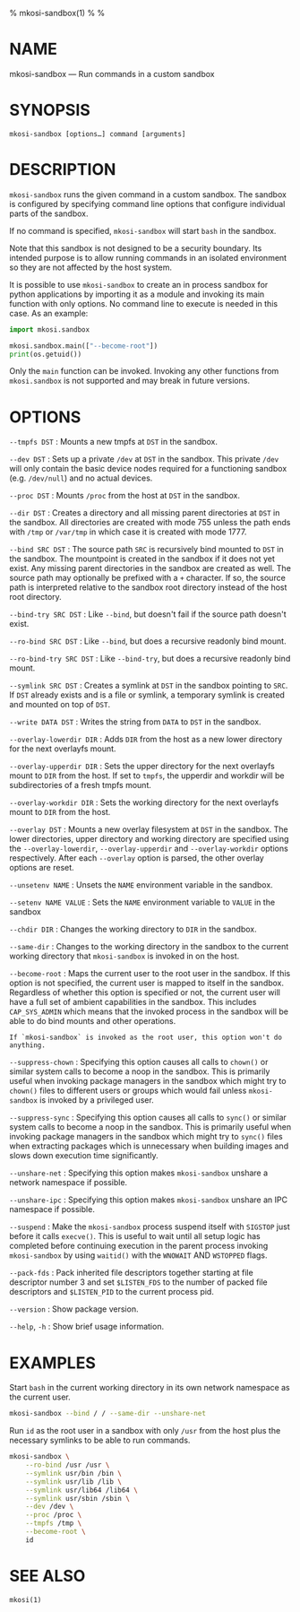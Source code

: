 % mkosi-sandbox(1)
%
%

# NAME

mkosi-sandbox — Run commands in a custom sandbox

# SYNOPSIS

`mkosi-sandbox [options…] command [arguments]`

# DESCRIPTION

`mkosi-sandbox` runs the given command in a custom sandbox. The sandbox is configured
by specifying command line options that configure individual parts of the sandbox.

If no command is specified, `mkosi-sandbox` will start `bash` in the sandbox.

Note that this sandbox is not designed to be a security boundary. Its intended purpose
is to allow running commands in an isolated environment so they are not affected by the
host system.

It is possible to use `mkosi-sandbox` to create an in process sandbox for python
applications by importing it as a module and invoking its main function with only
options. No command line to execute is needed in this case. As an example:

```python
import mkosi.sandbox

mkosi.sandbox.main(["--become-root"])
print(os.getuid())
```

Only the `main` function can be invoked. Invoking any other functions
from `mkosi.sandbox` is not supported and may break in future versions.

# OPTIONS

`--tmpfs DST`
:   Mounts a new tmpfs at `DST` in the sandbox.

`--dev DST`
:   Sets up a private `/dev` at `DST` in the sandbox. This private `/dev` will only
    contain the basic device nodes required for a functioning sandbox (e.g. `/dev/null`)
    and no actual devices.

`--proc DST`
:  Mounts `/proc` from the host at `DST` in the sandbox.

`--dir DST`
:   Creates a directory and all missing parent directories at `DST` in the sandbox.
    All directories are created with mode 755 unless the path ends with `/tmp` or
    `/var/tmp` in which case it is created with mode 1777.

`--bind SRC DST`
:   The source path `SRC` is recursively bind mounted to `DST` in the sandbox. The
    mountpoint is created in the sandbox if it does not yet exist. Any missing parent
    directories in the sandbox are created as well. The source path may optionally be
    prefixed with a `+` character. If so, the source path is interpreted relative to the
    sandbox root directory instead of the host root directory.

`--bind-try SRC DST`
:   Like `--bind`, but doesn't fail if the source path doesn't exist.

`--ro-bind SRC DST`
:   Like `--bind`, but does a recursive readonly bind mount.

`--ro-bind-try SRC DST`
:   Like `--bind-try`, but does a recursive readonly bind mount.

`--symlink SRC DST`
:   Creates a symlink at `DST` in the sandbox pointing to `SRC`. If `DST` already
    exists and is a file or symlink, a temporary symlink is created and mounted on
    top of `DST`.

`--write DATA DST`
:   Writes the string from `DATA` to `DST` in the sandbox.

`--overlay-lowerdir DIR`
:   Adds `DIR` from the host as a new lower directory for the next overlayfs mount.

`--overlay-upperdir DIR`
:   Sets the upper directory for the next overlayfs mount to `DIR` from the host. If
    set to `tmpfs`, the upperdir and workdir will be subdirectories of a fresh tmpfs
    mount.

`--overlay-workdir DIR`
:   Sets the working directory for the next overlayfs mount to `DIR` from the host.

`--overlay DST`
:   Mounts a new overlay filesystem at `DST` in the sandbox. The lower directories, upper
    directory and working directory are specified using the `--overlay-lowerdir`,
    `--overlay-upperdir` and `--overlay-workdir` options respectively. After each
    `--overlay` option is parsed, the other overlay options are reset.

`--unsetenv NAME`
:   Unsets the `NAME` environment variable in the sandbox.

`--setenv NAME VALUE`
:   Sets the `NAME` environment variable to `VALUE` in the sandbox

`--chdir DIR`
:   Changes the working directory to `DIR` in the sandbox.

`--same-dir`
:   Changes to the working directory in the sandbox to the current working directory that
    `mkosi-sandbox` is invoked in on the host.

`--become-root`
:   Maps the current user to the root user in the sandbox. If this option is not specified,
    the current user is mapped to itself in the sandbox. Regardless of whether this option
    is specified or not, the current user will have a full set of ambient capabilities in
    the sandbox. This includes `CAP_SYS_ADMIN` which means that the invoked process in the
    sandbox will be able to do bind mounts and other operations.

    If `mkosi-sandbox` is invoked as the root user, this option won't do anything.

`--suppress-chown`
:   Specifying this option causes all calls to `chown()` or similar system calls to become a
    noop in the sandbox. This is primarily useful when invoking package managers in the
    sandbox which might try to `chown()` files to different users or groups which would fail
    unless `mkosi-sandbox` is invoked by a privileged user.

`--suppress-sync`
:   Specifying this option causes all calls to `sync()` or similar system calls to become a
    noop in the sandbox. This is primarily useful when invoking package managers in the
    sandbox which might try to `sync()` files when extracting packages which is unnecessary when building
    images and slows down execution time significantly.

`--unshare-net`
:   Specifying this option makes `mkosi-sandbox` unshare a network namespace if possible.

`--unshare-ipc`
:   Specifying this option makes `mkosi-sandbox` unshare an IPC namespace if possible.

`--suspend`
:   Make the `mkosi-sandbox` process suspend itself with `SIGSTOP` just before it calls `execve()`.
    This is useful to wait until all setup logic has completed before continuing execution in the parent
    process invoking `mkosi-sandbox` by using `waitid()` with the `WNOWAIT` AND `WSTOPPED` flags.

`--pack-fds`
:   Pack inherited file descriptors together starting at file descriptor number 3 and set
    `$LISTEN_FDS` to the number of packed file descriptors and `$LISTEN_PID` to the current process
    pid.

`--version`
:   Show package version.

`--help`, `-h`
:   Show brief usage information.

# EXAMPLES

Start `bash` in the current working directory in its own network namespace as the current user.

```sh
mkosi-sandbox --bind / / --same-dir --unshare-net
```

Run `id` as the root user in a sandbox with only `/usr` from the host plus the necessary symlinks
to be able to run commands.

```sh
mkosi-sandbox \
    --ro-bind /usr /usr \
    --symlink usr/bin /bin \
    --symlink usr/lib /lib \
    --symlink usr/lib64 /lib64 \
    --symlink usr/sbin /sbin \
    --dev /dev \
    --proc /proc \
    --tmpfs /tmp \
    --become-root \
    id
```

# SEE ALSO
`mkosi(1)`
